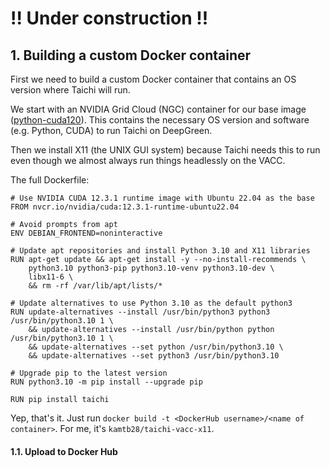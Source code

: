 # !! Under construction !!

## 1. Building a custom Docker container
First we need to build a custom Docker container that contains an OS version where Taichi will run. 

We start with an NVIDIA Grid Cloud (NGC) container for our base image ([python-cuda120](https://catalog.ngc.nvidia.com/orgs/nvidia/teams/ai-workbench/containers/python-cuda120)). This contains the necessary OS version and software (e.g. Python, CUDA) to run Taichi on DeepGreen. 

Then we install X11 (the UNIX GUI system) because Taichi needs this to run even though we almost always run things headlessly on the VACC. 

The full Dockerfile:

```
# Use NVIDIA CUDA 12.3.1 runtime image with Ubuntu 22.04 as the base
FROM nvcr.io/nvidia/cuda:12.3.1-runtime-ubuntu22.04

# Avoid prompts from apt
ENV DEBIAN_FRONTEND=noninteractive

# Update apt repositories and install Python 3.10 and X11 libraries
RUN apt-get update && apt-get install -y --no-install-recommends \
    python3.10 python3-pip python3.10-venv python3.10-dev \
    libx11-6 \
    && rm -rf /var/lib/apt/lists/*

# Update alternatives to use Python 3.10 as the default python3
RUN update-alternatives --install /usr/bin/python3 python3 /usr/bin/python3.10 1 \
    && update-alternatives --install /usr/bin/python python /usr/bin/python3.10 1 \
    && update-alternatives --set python /usr/bin/python3.10 \
    && update-alternatives --set python3 /usr/bin/python3.10

# Upgrade pip to the latest version
RUN python3.10 -m pip install --upgrade pip

RUN pip install taichi
```

Yep, that's it. Just run `docker build -t <DockerHub username>/<name of container>`. For me, it's `kamtb28/taichi-vacc-x11`.

#### 1.1. Upload to Docker Hub 